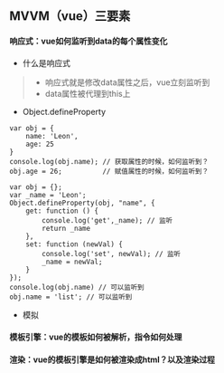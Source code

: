 ## MVVM（vue）三要素
#### 响应式：vue如何监听到data的每个属性变化
* 什么是响应式
> * 响应式就是修改data属性之后，vue立刻监听到
> * data属性被代理到this上

* Object.defineProperty 
>  
	var obj = {
		name: 'Leon',
		age: 25
	}
	console.log(obj.name); // 获取属性的时候，如何监听到？
	obj.age = 26;          // 赋值属性的时候，如何监听到？
>
	var obj = {};
	var _name = 'Leon';
	Object.defineProperty(obj, "name", {
		get: function () {
			console.log('get',_name); // 监听
			return _name
		},
		set: function (newVal) {
			console.log('set', newVal); // 监听
			_name = newVal;
		}
	});
	console.log(obj.name) // 可以监听到
	obj.name = 'list'; // 可以监听到

* 模拟
#### 模板引擎：vue的模板如何被解析，指令如何处理
#### 渲染：vue的模板引擎是如何被渲染成html？以及渲染过程